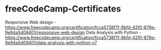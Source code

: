 # freeCodeCamp-Certificates
Responsive Web design - https://www.freecodecamp.org/certification/fcca5738f7f-9bfd-42f0-879e-9e94a5d09401/responsive-web-design
Data Analysis with Python - https://www.freecodecamp.org/certification/fcca5738f7f-9bfd-42f0-879e-9e94a5d09401/data-analysis-with-python-v7
